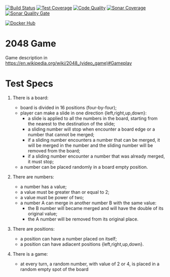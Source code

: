 [![Build Status](https://travis-ci.org/campisano/cpp_tdd_2048_game.svg?branch=master "Build Status")](https://travis-ci.org/campisano/cpp_tdd_2048_game)
[![Test Coverage](https://codecov.io/gh/campisano/cpp_tdd_2048_game/branch/master/graph/badge.svg "Test Coverage")](https://codecov.io/gh/campisano/cpp_tdd_2048_game)
[![Code Quality](https://img.shields.io/lgtm/grade/cpp/g/campisano/cpp_tdd_2048_game.svg "Code Quality")](https://lgtm.com/projects/g/campisano/cpp_tdd_2048_game/context:cpp)
[![Sonar Coverage](https://sonarcloud.io/api/project_badges/measure?project=campisano/cpp_tdd_2048_game&metric=coverage)](https://sonarcloud.io/dashboard?id=campisano/cpp_tdd_2048_game)
[![Sonar Quality Gate](https://sonarcloud.io/api/project_badges/measure?project=campisano/cpp_tdd_2048_game&metric=alert_status)](https://sonarcloud.io/dashboard?id=campisano/cpp_tdd_2048_game)

[![Docker Hub](https://img.shields.io/docker/image-size/riccardocampisano/public/cpp_tdd_2048_game-latest?label=cpp_tdd_2048_game-latest&logo=docker)](https://hub.docker.com/r/riccardocampisano/public/tags?name=cpp_tdd_2048_game)

# 2048 Game

Game description in https://en.wikipedia.org/wiki/2048_(video_game)#Gameplay

# Test Specs

1) There is a board:
    - board is divided in 16 positions (four-by-four);
    - player can make a slide in one direction {left,right,up,down}:
        - a slide is applied to all the numbers in the board, starting from the nearest to the destination of the slide;
        - a sliding number will stop when encounter a board edge or a number that cannot be merged;
        - if a sliding number encounters a number that can be merged, it will be merged in the number and the sliding number will be removed from the board;
        - if a sliding number encounter a number that was already merged, it must stop;
    - a number can be placed randomly in a board empty position.
0) There are numbers:
    - a number has a value;
    - a value must be greater than or equal to 2;
    - a value must be power of two;
    - a number A can merge in another number B with the same value:
        - the B number will became merged and will have the double of its original value;
        - the A number will be removed from its original place.
0) There are positions:
    - a position can have a number placed on itself;
    - a position can have adiacent positions {left,right,up,down}.

0) There is a game:
    - at every turn, a random number, with value of 2 or 4, is placed in a random empty spot of the board
